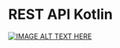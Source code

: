 # REST API Kotlin

[![IMAGE ALT TEXT HERE](https://img.youtube.com/vi/q-fnFjAv1n0/0.jpg)](https://www.youtube.com/watch?v=q-fnFjAv1n0)
